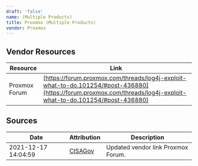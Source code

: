 ```yaml
---
draft: 'false'
name: (Multiple Products)
title: Proxmox (Multiple Products)
vendor: Proxmox
---
```


## Vendor Resources
| Resource | Link |
| --- | --- |
| Proxmox Forum | [https://forum.proxmox.com/threads/log4j-exploit-what-to-do.101254/#post-436880](https://forum.proxmox.com/threads/log4j-exploit-what-to-do.101254/#post-436880) |



## Sources
| Date | Attribution | Description |
| --- | --- | --- |
| 2021-12-17 14:04:59 | [CISAGov](https://raw.githubusercontent.com/cisagov/log4j-affected-db/develop/README.md) | Updated vendor link Proxmox Forum.  |
